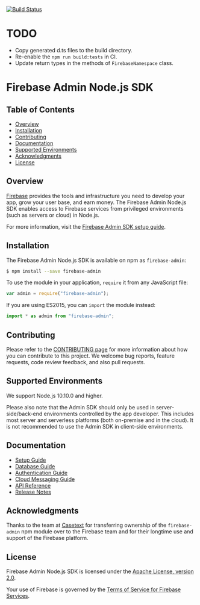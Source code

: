 [![Build Status](https://github.com/firebase/firebase-admin-node/workflows/Continuous%20Integration/badge.svg)](https://github.com/firebase/firebase-admin-node/actions)

# TODO

* Copy generated d.ts files to the build directory.
* Re-enable the `npm run build:tests` in CI.
* Update return types in the methods of `FirebaseNamespace` class.

# Firebase Admin Node.js SDK


## Table of Contents

 * [Overview](#overview)
 * [Installation](#installation)
 * [Contributing](#contributing)
 * [Documentation](#documentation)
 * [Supported Environments](#supported-environments)
 * [Acknowledgments](#acknowledgments)
 * [License](#license)


## Overview

[Firebase](https://firebase.google.com) provides the tools and infrastructure
you need to develop your app, grow your user base, and earn money. The Firebase
Admin Node.js SDK enables access to Firebase services from privileged environments
(such as servers or cloud) in Node.js.

For more information, visit the
[Firebase Admin SDK setup guide](https://firebase.google.com/docs/admin/setup/).


## Installation

The Firebase Admin Node.js SDK is available on npm as `firebase-admin`:

```bash
$ npm install --save firebase-admin
```

To use the module in your application, `require` it from any JavaScript file:

```js
var admin = require("firebase-admin");
```

If you are using ES2015, you can `import` the module instead:

```js
import * as admin from "firebase-admin";
```


## Contributing

Please refer to the [CONTRIBUTING page](./CONTRIBUTING.md) for more information
about how you can contribute to this project. We welcome bug reports, feature
requests, code review feedback, and also pull requests.


## Supported Environments

We support Node.js 10.10.0 and higher.

Please also note that the Admin SDK should only
be used in server-side/back-end environments controlled by the app developer.
This includes most server and serverless platforms (both on-premise and in
the cloud). It is not recommended to use the Admin SDK in client-side
environments.


## Documentation

* [Setup Guide](https://firebase.google.com/docs/admin/setup/)
* [Database Guide](https://firebase.google.com/docs/database/admin/start/)
* [Authentication Guide](https://firebase.google.com/docs/auth/admin/)
* [Cloud Messaging Guide](https://firebase.google.com/docs/cloud-messaging/admin/)
* [API Reference](https://firebase.google.com/docs/reference/admin/node/)
* [Release Notes](https://firebase.google.com/support/release-notes/admin/node/)


## Acknowledgments

Thanks to the team at [Casetext](https://casetext.com/) for transferring
ownership of the `firebase-admin` npm module over to the Firebase team
and for their longtime use and support of the Firebase platform.


## License

Firebase Admin Node.js SDK is licensed under the
[Apache License, version 2.0](http://www.apache.org/licenses/LICENSE-2.0).

Your use of Firebase is governed by the
[Terms of Service for Firebase Services](https://firebase.google.com/terms/).
